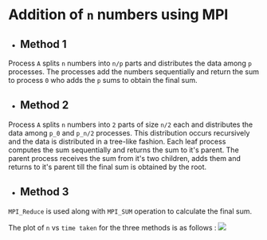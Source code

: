 # Addition of `n` numbers using MPI

- ## Method 1
Process `A` splits `n` numbers into `n/p` parts and distributes the data among `p` processes. The processes add the numbers sequentially and return the sum to process `0` who adds the `p` sums to obtain the final sum.

- ## Method 2
Process `A` splits `n` numbers into `2` parts of size `n/2` each and distributes the data among `p_0` and `p_n/2` processes. This distribution occurs recursively and the data is distributed in a tree-like fashion. Each leaf process computes the sum sequentially and returns the sum to it's parent. The parent process receives the sum from it's two children, adds them and returns to it's parent till the final sum is obtained by the root. 

- ## Method 3
`MPI_Reduce` is used along with `MPI_SUM` operation to calculate the final sum.

The plot of `n` vs `time taken` for the three methods is as follows : 
![](Plot.png)